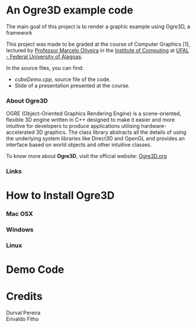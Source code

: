 <h1>An Ogre3D example code</h1>

The main goal of this project is to render a graphic example using Ogre3D, a framework

This project was made to be graded at the course of Computer Graphics [1], lectured by
<a href="https://github.com/oliveiramc" target="_blank">Professor Marcelo Oliveira</a> in the <a href="http://www.ic.ufal.br" target="_blank">Institute of Computing</a> at <a href="http://www.ufal.edu.br" target="_blank">UFAL - Federal University of Alagoas</a>.

In the source files, you can find:<br>

<ul>
	<li><i>cubeDemo.cpp</i>, source file of the code.</li>
	<li>Slide of a presentation presented at the course.</li>
</ul>

<h3>About Ogre3D</h3>

OGRE (Object-Oriented Graphics Rendering Engine) is a scene-oriented, flexible 3D engine written in C++ designed to make it easier and more intuitive for developers to produce applications utilising hardware-accelerated 3D graphics. The class library abstracts all the details of using the underlying system libraries like Direct3D and OpenGL and provides an interface based on world objects and other intuitive classes.<br>

To know more about <b>Ogre3D</b>, visit the official website: <a href="http://www.ogre3d.org/" target="_blank">Ogre3D.org</a>

<h3>Links</h3>

<h1>How to Install Ogre3D</h1>

<h3>Mac OSX</h3>

<h3>Windows</h3>

<h3>Linux</h3>

<h1>Demo Code</h1>

<h1>Credits</h1>
Durval Pereira<br>
Erivaldo Filho<br>
